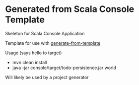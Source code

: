 Generated from Scala Console Template
===

Skeleton for Scala Console Application

Template for use with [generate-from-template](https://github.com/SeanShubin/generate-from-template)

Usage (says hello to target)

- mvn clean install
- java -jar console/target/todo-persistence.jar world

Will likely be used by a project generator
